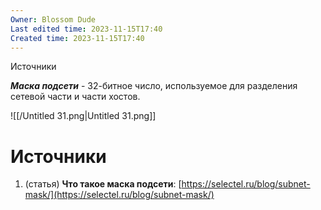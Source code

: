 ```yaml
---
Owner: Blossom Dude
Last edited time: 2023-11-15T17:40
Created time: 2023-11-15T17:40
---
```

Источники

_**Маска подсети**_ - 32-битное число, используемое для разделения сетевой части и части хостов.

![[/Untitled 31.png|Untitled 31.png]]

# Источники

1. (статья) **Что такое маска подсети**: [https://selectel.ru/blog/subnet-mask/](https://selectel.ru/blog/subnet-mask/)